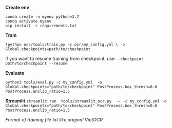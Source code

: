 **Create env**

```
conda create -n myenv python=3.7
conda activate myenv
pip install -r requirements.txt
```

**Train**

`!python ocr/tools/train.py -c ocr/my_config.yml \
     -o Global.checkpoints=path/to/checkpoint`

if you want to resume training from checkpoint, use `--checkpoint path/to/checkpoint --resume`

**Evaluate**

`python3 tools/eval.py -c my_config.yml  -o Global.checkpoints="path/to/checkpoint" PostProcess.box_thresh=0.6 PostProcess.unclip_ratio=1.5`

**Streamlit**
`streamlit run  tools/streamlit_ocr.py  -- -c my_config.yml -o Global.checkpoints="path/to/checkpoint" PostProcess.box_thresh=0.6 PostProcess.unclip_ratio=1.5`

*Format of training file txt like original VietOCR*
